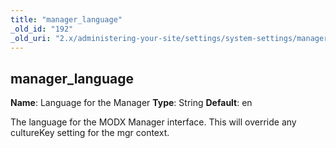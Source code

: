```yaml
---
title: "manager_language"
_old_id: "192"
_old_uri: "2.x/administering-your-site/settings/system-settings/manager_language"
---
```


## manager\_language

**Name**: Language for the Manager
**Type**: String
**Default**: en

The language for the MODX Manager interface. This will override any cultureKey setting for the mgr context.
